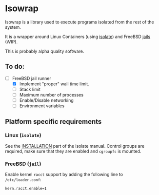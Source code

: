 # Isowrap

Isowrap is a library used to execute programs isolated from the rest of the system.

It is a wrapper around Linux Containers (using [isolate](https://github.com/ioi/isolate)) and FreeBSD [jails](https://www.freebsd.org/doc/handbook/jails.html) (WIP).

This is probably alpha quality software.

## To do:

- [ ] FreeBSD jail runner
  - [x] Implement "proper" wall time limit.
  - [ ] Stack limit
  - [ ] Maximum number of processes
  - [ ] Enable/Disable networking
  - [ ] Environment variables

## Platform specific requirements

### Linux (`isolate`)

See the [INSTALLATION](https://github.com/ioi/isolate/blob/master/isolate.1.txt#L254-L280) part of the isolate manual. Control groups are required, make sure that they are enabled and `cgroupfs` is mounted.

### FreeBSD (`jail`)

Enable kernel `racct` support by adding the following line to `/etc/loader.conf`:

```
kern.racct.enable=1
```
